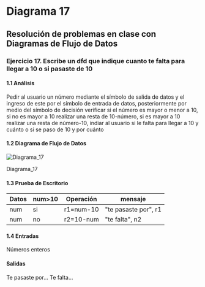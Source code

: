 # Diagrama 17
## Resolución de problemas en clase con Diagramas de Flujo de Datos
### Ejercicio 17. Escribe un dfd que indique cuanto te falta para llegar a 10 o si pasaste de 10
#### 1.1 Análisis
Pedir al usuario un número mediante el símbolo de salida de datos y el ingreso de este por el símbolo de entrada de datos, posteriormente por medio del símbolo de decisión verificar si el número es mayor o menor a 10, si no es mayor a 10 realizar una resta de 10-número, si es mayor a 10 realizar una resta de número-10, indiar al usuario si le falta para llegar a 10 y cuánto o si se paso de 10 y por cuánto
#### 1.2 Diagrama de Flujo de Datos
![Diagrama_17](https://user-images.githubusercontent.com/113486125/190940434-563104be-bc5c-4cad-b4f1-cbb42cee3f24.png)

Diagrama_17
#### 1.3 Prueba de Escritorio
| Datos | num>10 | Operación | mensaje |
| -------- | ----------- | ----------- | ----------- |
| num | si | r1=num-10 | "te pasaste por", r1 |
| num | no | r2=10-num | "te falta", n2 |
#### 1.4 Entradas
Números enteros
#### Salidas
Te pasaste por...
Te falta...
